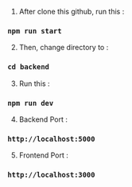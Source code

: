 1. After clone this github, run this :
### `npm run start`

2. Then, change directory to :
### `cd backend`

3. Run this :
### `npm run dev`

4. Backend Port :
### `http://localhost:5000`

5. Frontend Port :
### `http://localhost:3000`